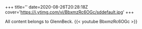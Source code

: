 +++
title=''
date=2020-08-26T20:28:18Z
cover='https://i.ytimg.com/vi/BbxmzRc6OGc/sddefault.jpg'
+++

All content belongs to GlennBeck.
{{< youtube BbxmzRc6OGc >}}
